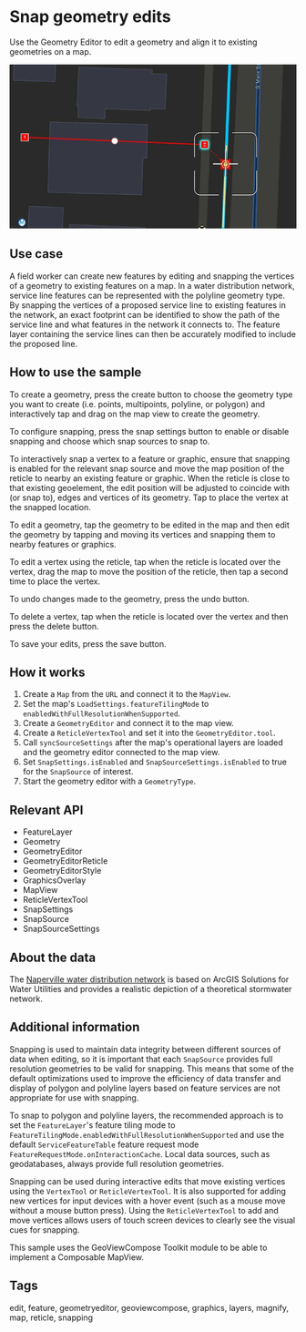 # Snap geometry edits

Use the Geometry Editor to edit a geometry and align it to existing geometries on a map.

![Image of Snap geometry edits](snap-geometry-edits.png)

## Use case

A field worker can create new features by editing and snapping the vertices of a geometry to existing features on a map. In a water distribution network, service line features can be represented with the polyline geometry type. By snapping the vertices of a proposed service line to existing features in the network, an exact footprint can be identified to show the path of the service line and what features in the network it connects to. The feature layer containing the service lines can then be accurately modified to include the proposed line.

## How to use the sample

To create a geometry, press the create button to choose the geometry type you want to create (i.e. points, multipoints, polyline, or polygon) and interactively tap and drag on the map view to create the geometry.

To configure snapping, press the snap settings button to enable or disable snapping and choose which snap sources to snap to.

To interactively snap a vertex to a feature or graphic, ensure that snapping is enabled for the relevant snap source and move the map position of the reticle to nearby an existing feature or graphic. When the reticle is close to that existing geoelement, the edit position will be adjusted to coincide with (or snap to), edges and vertices of its geometry. Tap to place the vertex at the snapped location.

To edit a geometry, tap the geometry to be edited in the map and then edit the geometry by tapping and moving its vertices and snapping them to nearby features or graphics.

To edit a vertex using the reticle, tap when the reticle is located over the vertex, drag the map to move the position of the reticle, then tap a second time to place the vertex.

To undo changes made to the geometry, press the undo button.

To delete a vertex, tap when the reticle is located over the vertex and then press the delete button.

To save your edits, press the save button.

## How it works

1. Create a `Map` from the `URL` and connect it to the `MapView`.
2. Set the map's `LoadSettings.featureTilingMode` to `enabledWithFullResolutionWhenSupported`.
3. Create a `GeometryEditor` and connect it to the map view.
4. Create a `ReticleVertexTool` and set it into the `GeometryEditor.tool`.
5. Call `syncSourceSettings` after the map's operational layers are loaded and the geometry editor connected to the map view.
6. Set `SnapSettings.isEnabled` and `SnapSourceSettings.isEnabled` to true for the `SnapSource` of interest.
7. Start the geometry editor with a `GeometryType`.

## Relevant API

* FeatureLayer
* Geometry
* GeometryEditor
* GeometryEditorReticle
* GeometryEditorStyle
* GraphicsOverlay
* MapView
* ReticleVertexTool
* SnapSettings
* SnapSource
* SnapSourceSettings

## About the data

The [Naperville water distribution network](https://www.arcgis.com/home/item.html?id=b95fe18073bc4f7788f0375af2bb445e) is based on ArcGIS Solutions for Water Utilities and provides a realistic depiction of a theoretical stormwater network.

## Additional information

Snapping is used to maintain data integrity between different sources of data when editing, so it is important that each `SnapSource` provides full resolution geometries to be valid for snapping. This means that some of the default optimizations used to improve the efficiency of data transfer and display of polygon and polyline layers based on feature services are not appropriate for use with snapping.

To snap to polygon and polyline layers, the recommended approach is to set the `FeatureLayer`'s feature tiling mode to `FeatureTilingMode.enabledWithFullResolutionWhenSupported` and use the default `ServiceFeatureTable` feature request mode `FeatureRequestMode.onInteractionCache`. Local data sources, such as geodatabases, always provide full resolution geometries.

Snapping can be used during interactive edits that move existing vertices using the `VertexTool` or `ReticleVertexTool`. It is also supported for adding new vertices for input devices with a hover event (such as a mouse move without a mouse button press). Using the `ReticleVertexTool` to add and move vertices allows users of touch screen devices to clearly see the visual cues for snapping.

This sample uses the GeoViewCompose Toolkit module to be able to implement a Composable MapView.

## Tags

edit, feature, geometryeditor, geoviewcompose, graphics, layers, magnify, map, reticle, snapping

